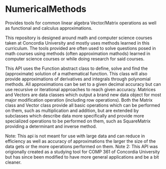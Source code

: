# NumericalMethods
Provides tools for common linear algebra Vector/Matrix operations as well as functional and calculus approximations. 

  This repository is designed around math and computer science courses taken at Concordia University and mostly uses methods learned in this curriculum. The tools provided are often used to solve questions posed in math courses using methods (often approximation mathods) learned in computer science courses or while doing research for said courses.

  This API uses the Function abstract class to define, solve and find the (approximate) solution of a mathematical function. This class will also provide approximations of derivatives and integrals through polynomial methods. All approximations can be set to a given decimal accuracy but can use recursive or iterational approaches to reach given accuracy. 
  Matrices and Vectors are data classes which output a brand new data object for most major modification operation (including row operations). Both the Matrix class and Vector class provide all basic operations which can be performed on them, such as multiplication and addition, but are extended by subclasses which describe data more specifically and provide more specialized operations to be performed on them, such as SquareMatrix providing a determinant and inverse method.
  
 Note: This api is not meant for use with large data and can reduce in efficiency as well as accuracy of approximations the larger the size of the data gets or the more operations performed on them.
 Note 2: This API was origionally created as a studying tool for COMP 361 of Concordia University but has since been modified to have more general applications and be a bit cleaner. 
